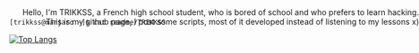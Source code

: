 ```zsh
[trikkss@manjaro ~]$ cat readme/TRIKKSS
```
[![Top Langs](https://github-readme-stats.vercel.app/api/top-langs/?username=TRIKKSS&langs_count=8)](https://github.com/anuraghazra/github-readme-stats)

<p align="right" style="position : absolute; top : 30px"> Hello, I'm TRIKKSS, a French high school student, who is bored of school and who prefers to learn hacking. This is my github page, I post some scripts, most of it developed instead of listening to my lessons x)<p>
